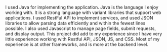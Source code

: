 I used Java for implementing the application. Java is the language I enjoy working with. It is a strong language with variant libraries that support web applications.
I used RestFul API to implement services, and used JSON libraries to allow parsing data efficiently and within the fewest lines possible. 
I also used Javascript to manage page fields, submit requests, and display output.
This project did add to my experience since I have very little experience working with Restful API, JSON, JS, and CSS. Most of my experience is at other frameworks, and is more at the backend level.
